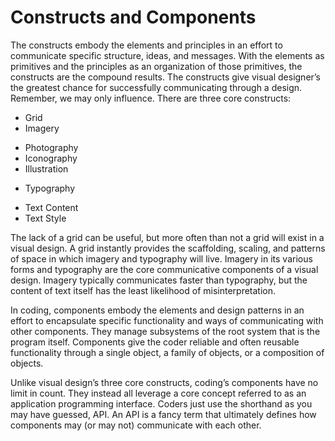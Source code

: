 # Constructs and Components

The constructs embody the elements and principles in an effort to communicate specific structure, ideas, and messages. With the elements as primitives and the principles as an organization of those primitives, the constructs are the compound results. The constructs give visual designer’s the greatest chance for successfully communicating through a design. Remember, we may only influence. There are three core constructs:

- Grid
- Imagery
* Photography
* Iconography
* Illustration
- Typography
* Text Content
* Text Style

The lack of a grid can be useful, but more often than not a grid will exist in a visual design. A grid instantly provides the scaffolding, scaling, and patterns of space in which imagery and typography will live. Imagery in its various forms and typography are the core communicative components of a visual design. Imagery typically communicates faster than typography, but the content of text itself has the least likelihood of misinterpretation.

In coding, components embody the elements and design patterns in an effort to encapsulate specific functionality and ways of communicating with other components. They manage subsystems of the root system that is the program itself. Components give the coder reliable and often reusable functionality through a single object, a family of objects, or a composition of objects.

Unlike visual design’s three core constructs, coding’s components have no limit in count. They instead all leverage a core concept referred to as an application programming interface. Coders just use the shorthand as you may have guessed, API. An API is a fancy term that ultimately defines how components may (or may not) communicate with each other.

